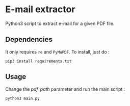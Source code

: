 # E-mail extractor 
Python3 script to extract e-mail for a given PDF file.

## Dependencies
It only requires `re` and `PyMuPDF`. To install, just do :

```
pip3 install requirements.txt
```

## Usage

Change the *pdf_path* parameter and run the main script :

```
python3 main.py
```